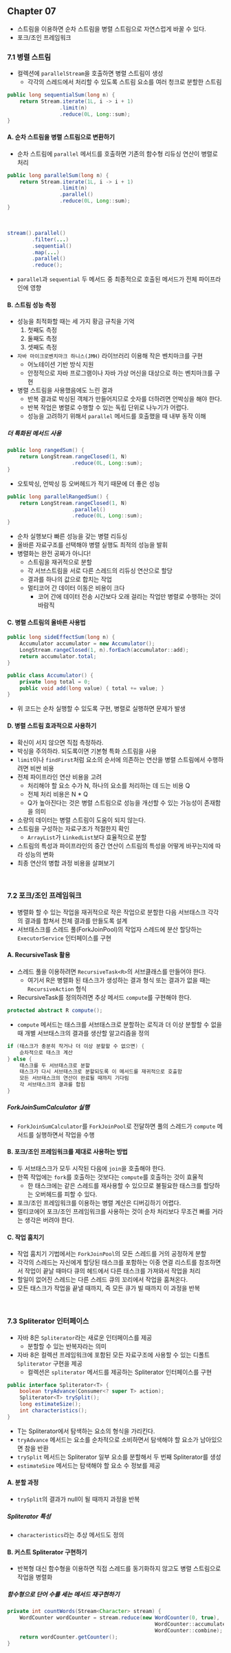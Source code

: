 ## Chapter 07

- 스트림을 이용하면 순차 스트림을 병렬 스트림으로 자연스럽게 바꿀 수 있다.
- 포크/조인 프레임워크

### 7.1 병렬 스트림
- 컬렉션에 `parallelStream`을 호출하면 병렬 스트림이 생성
    - 각각의 스레드에서 처리할 수 있도록 스트림 요소를 여러 청크로 분할한 스트림
```java
public long sequentialSum(long n) {
    return Stream.iterate(1L, i -> i + 1)
                 .limit(n)
                 .reduce(0L, Long::sum);
}
```

#### A. 순차 스트림을 병렬 스트림으로 변환하기
- 순차 스트림에 `parallel` 메서드를 호출하면 기존의 함수형 리듀싱 연산이 병렬로 처리
```java
public long parallelSum(long n) {
    return Stream.iterate(1L, i -> i + 1)
                 .limit(n)
                 .parallel()
                 .reduce(0L, Long::sum);
}
```
<br>

```java
stream().parallel()
        .filter(...)
        .sequential()
        .map(...)
        .parallel()
        .reduce();
```
- `parallel`과 `sequential` 두 메서드 중 최종적으로 호출된 메서드가 전체 파이프라인에 영향

#### B. 스트림 성능 측정
- 성능을 최적화할 때는 세 가지 황금 규칙을 기억
    1. 첫째도 측정
    2. 둘째도 측정
    3. 셋째도 측정
- `자바 마이크로벤치마크 하니스(JMH)` 라이브러리 이용해 작은 벤치마크를 구현
    - 어노테이션 기반 방식 지원
    - 안정적으로 자바 프로그램이나 자바 가상 머신을 대상으로 하는 벤치마크를 구현
- 병렬 스트림을 사용했음에도 느린 결과
    - 반복 결과로 박싱된 객체가 만들어지므로 숫자를 더하려면 언박싱을 해야 한다.
    - 반복 작업은 병렬로 수행할 수 있는 독립 단위로 나누기가 어렵다.
    - 성능을 고려하기 위해서 `parallel` 메서드를 호출했을 때 내부 동작 이해

##### 더 특화된 메서드 사용
```java
public long rangedSum() {
    return LongStream.rangeClosed(1, N)
                     .reduce(0L, Long::sum);
}
```
- 오토박싱, 언박싱 등 오버헤드가 적기 때문에 더 좋은 성능

```java
public long parallelRangedSum() {
    return LongStream.rangeClosed(1, N)
                     .parallel()
                     .reduce(0L, Long::sum);
}
```
- 순차 실행보다 빠른 성능을 갖는 병렬 리듀싱
- 올바른 자료구조를 선택해야 병렬 실행도 최적의 성능을 발휘
- 병렬화는 완전 공짜가 아니다!
    - 스트림을 재귀적으로 분할
    - 각 서브스트림을 서로 다른 스레드의 리듀싱 연산으로 할당
    - 결과를 하나의 값으로 합치는 작업
    - 멀티코어 간 데이터 이동은 비용이 크다
        - 코어 간에 데이터 전송 시간보다 오래 걸리는 작업만 병렬로 수행하는 것이 바람직

#### C. 병렬 스트림의 올바른 사용법
```java
public long sideEffectSum(long n) {
    Accumulator accumulator = new Accumulator();
    LongStream.rangeClosed(1, n).forEach(accumulator::add);
    return accumulator.total;
}

public class Accumulator() {
    private long total = 0;
    public void add(long value) { total += value; }
}
```
- 위 코드는 순차 실행할 수 있도록 구현, 병렬로 실행하면 문제가 발생

#### D. 병렬 스트림 효과적으로 사용하기
- 확신이 서지 않으면 직접 측정하라.
- 박싱을 주의하라. 되도록이면 기본형 특화 스트림을 사용
- `limit`이나 `findFirst`처럼 요소의 순서에 의존하는 연산을 병렬 스트림에서 수행하려면 비싼 비용
- 전체 파이프라인 연산 비용을 고려
    - 처리해야 할 요소 수가 N, 하나의 요소를 처리하는 데 드는 비용 Q
    - 전체 처리 비용은 N * Q
    - Q가 높아진다는 것은 병렬 스트림으로 성능을 개선할 수 있는 가능성이 존재함을 의미
- 소량의 데이터는 병렬 스트림이 도움이 되지 않는다.
- 스트림을 구성하는 자료구조가 적절한지 확인
    - `ArrayList`가 `LinkedList`보다 효율적으로 분할
- 스트림의 특성과 파이프라인의 중간 연산이 스트림의 특성을 어떻게 바꾸는지에 따라 성능의 변화
- 최종 연산의 병합 과정 비용을 살펴보기
<br>

### 7.2 포크/조인 프레임워크
- 병렬화 할 수 있는 작업을 재귀적으로 작은 작업으로 분할한 다음 서브태스크 각각의 결과를 합쳐서 전체 결과를 만들도록 설계
- 서브태스크를 스레드 풀(ForkJoinPool)의 작업자 스레드에 분산 할당하는 `ExecutorService` 인터페이스를 구현

#### A. RecursiveTask 활용
- 스레드 풀을 이용하려면 `RecursiveTask<R>`의 서브클래스를 만들어야 한다.
    - 여기서 R은 병렬화 된 태스크가 생성하는 결과 형식 또는 결과가 없을 때는 `RecursiveAction` 형식
- RecursiveTask를 정의하려면 추상 메서드 `compute`를 구현해야 한다.
```java
protected abstract R compute();
```
- `compute` 메서드는 태스크를 서브태스크로 분할하는 로직과 더 이상 분할할 수 없을 때 개별 서브태스크의 결과를 생산할 알고리즘을 정의
```java
if (태스크가 충분히 작거나 더 이상 분할할 수 없으면) {
    순차적으로 태스크 계산
} else {
    태스크를 두 서브태스크로 분할
    태스크가 다시 서브태스크로 분할되도록 이 메서드를 재귀적으로 호출함
    모든 서브태스크의 연산이 완료될 때까지 기다림
    각 서브태스크의 결과를 합침
}
```

##### ForkJoinSumCalculator 실행
- `ForkJoinSumCalculator`를 `ForkJoinPool`로 전달하면 풀의 스레드가 `compute` 메서드를 실행하면서 작업을 수행

#### B. 포크/조인 프레임워크를 제대로 사용하는 방법
- 두 서브태스크가 모두 시작된 다음에 `join`을 호출해야 한다.
- 한쪽 작업에는 `fork`를 호출하는 것보다는 `compute`를 호출하는 것이 효율적
    - 한 태스크에는 같은 스레드를 재사용할 수 있으므로 불필요한 태스크를 할당하는 오버헤드를 피할 수 있다.
- 포크/조인 프레임워크를 이용하는 병렬 계산은 디버깅하기 어렵다.
- 멀티코에어 포크/조인 프레임워크를 사용하는 것이 순차 처리보다 무조건 빠를 거라는 생각은 버려야 한다.

#### C. 작업 훔치기
- 작업 훔치기 기법에서는 `ForkJoinPool`의 모든 스레드를 거의 공정하게 분할
- 각각의 스레드는 자신에게 할당된 태스크를 포함하는 이중 연결 리스트를 참조하면서 작업이 끝날 때마다 큐의 헤드에서 다른 태스크를 가져와서 작업을 처리
- 할일이 없어진 스레드는 다른 스레드 큐의 꼬리에서 작업을 훔쳐온다.
- 모든 태스크가 작업을 끝낼 때까지, 즉 모든 큐가 빌 때까지 이 과정을 반복
<br>

### 7.3 Spliterator 인터페이스
- 자바 8은 `Spliterator`라는 새로운 인터페이스를 제공
    - 분할할 수 있는 반복자라는 의미
- 자바 8은 컬렉션 프레임워크에 포함된 모든 자료구조에 사용할 수 있는 디폴트 `Spliterator` 구현을 제공
    - 컬렉션은 `spliterator` 메서드를 제공하는 Spliterator 인터페이스를 구현
```java
public interface Spliterator<T> {
    boolean tryAdvance(Consumer<? super T> action);
    Spliterator<T> trySplit();
    long estimateSize();
    int characteristics();
}
```
- T는 Spliterator에서 탐색하는 요소의 형식을 가리킨다.
- `tryAdvance` 메서드는 요소를 순차적으로 소비하면서 탐색해야 할 요소가 남아있으면 참을 반환
- `trySplit` 메서드는 Spliterator 일부 요소를 분할해서 두 번째 Spliterator를 생성
- `estimateSize` 메서드는 탐색해야 할 요소 수 정보를 제공

#### A. 분할 과정
- `trySplit`의 결과가 null이 될 때까지 과정을 반복

##### Spliterator 특성
- `characteristics`라는 추상 메서드도 정의

#### B. 커스트 Spliterator 구현하기
- 반복형 대신 함수형을 이용하면 직접 스레드를 동기화하지 않고도 병렬 스트림으로 작업을 병렬화

##### 함수형으로 단어 수를 세는 메서드 재구현하기
```java
private int countWords(Stream<Character> stream) {
    WordCounter wordCounter = stream.reduce(new WordCounter(0, true),
                                                WordCounter::accumulate,
                                                WordCounter::combine);
    return wordCounter.getCounter();
}
```